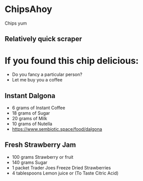 # ChipsAhoy
Chips yum

## Relatively quick scraper

# If you found this chip delicious:
- Do you fancy a particular person? 
- Let me buy you a coffee

## Instant Dalgona

- 6 grams of Instant Coffee
- 18 grams of Sugar
- 20 grams of Milk
- 10 grams of Nutella
- https://www.sembiotic.space/food/dalgona

## Fresh Strawberry Jam
- 100 grams Strawberry or fruit
- 140 grams Sugar
- 1 packet Trader Joes Freeze Dried Strawberries
- 4 tablespoons Lemon juice or (To Taste Citric Acid)


